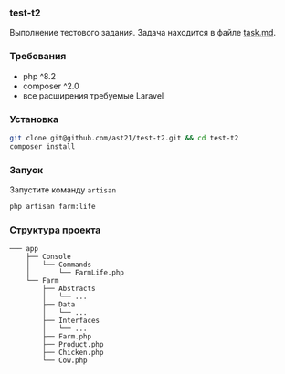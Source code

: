### test-t2

Выполнение тестового задания.
Задача находится в файле [task.md](./task.md).

### Требования

- php ^8.2
- composer ^2.0
- все расширения требуемые Laravel

### Установка

```bash
git clone git@github.com/ast21/test-t2.git && cd test-t2
composer install
```

### Запуск

Запустите команду `artisan`
```bash
php artisan farm:life
```

### Структура проекта

```
─── app
    ├── Console
    │   └── Commands
    │       └── FarmLife.php
    └── Farm
        ├── Abstracts
        │   └── ...
        ├── Data
        │   └── ...
        ├── Interfaces
        │   └── ...
        ├── Farm.php
        ├── Product.php
        ├── Chicken.php
        └── Cow.php
```
